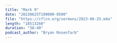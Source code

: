 ```yaml
---
title: "Mark 9"
date: "20230625T100000-0500"
file: "https://cflcn.org/sermons/2023-06-25.m4a"
length: "18513260"
duration: "38:40"
podcast_author: "Bryan Rosenfarb"
---
```

